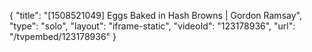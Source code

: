 {
    "title": "[1508521049] Eggs Baked in Hash Browns | Gordon Ramsay",
    "type": "solo",
    "layout": "iframe-static",
    "videoId": "123178936",
    "url": "\/tvpembed\/123178936"
}